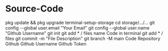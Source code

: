 # Source-Code


pkg update && pkg upgrade
terminal-setup-storage
cd storage/.../...
git config --global user.email "Your Email"
git config --global user.name "Github Username"
git init
git add * / files name
Code in terminal
git add * / files
git commit -m "File Description"
git branch -M main
Code Repository Github
Github Username
Github Token
